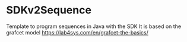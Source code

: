 # SDKv2Sequence
Template to program sequences in Java with the SDK
It is based on the grafcet model  https://lab4sys.com/en/grafcet-the-basics/
